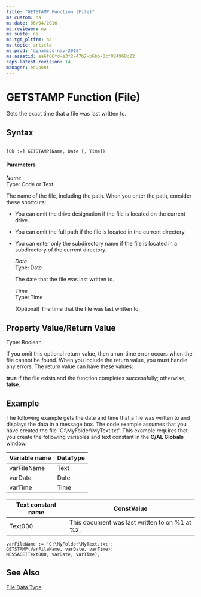 ```yaml
---
title: "GETSTAMP Function (File)"
ms.custom: na
ms.date: 06/04/2016
ms.reviewer: na
ms.suite: na
ms.tgt_pltfrm: na
ms.topic: article
ms.prod: "dynamics-nav-2018"
ms.assetid: ea6f66fd-e3f2-47b2-b6bb-0cf084968c22
caps.latest.revision: 14
manager: edupont
---
```

# GETSTAMP Function (File)
Gets the exact time that a file was last written to.  
  
## Syntax  
  
```  
  
[Ok :=] GETSTAMP(Name, Date [, Time])  
```  
  
#### Parameters  
 *Name*  
 Type: Code or Text  
  
 The name of the file, including the path. When you enter the path, consider these shortcuts:  
  
- You can omit the drive designation if the file is located on the current drive.  
  
- You can omit the full path if the file is located in the current directory.  
  
- You can enter only the subdirectory name if the file is located in a subdirectory of the current directory.  
  
  *Date*  
  Type: Date  
  
  The date that the file was last written to.  
  
  *Time*  
  Type: Time  
  
  \(Optional\) The time that the file was last written to.  
  
## Property Value/Return Value  
 Type: Boolean  
  
 If you omit this optional return value, then a run-time error occurs when the file cannot be found. When you include the return value, you must handle any errors. The return value can have these values:  
  
 **true** if the file exists and the function completes successfully; otherwise, **false**.  
  
## Example  
 The following example gets the date and time that a file was written to and displays the data in a message box. The code example assumes that you have created the file 'C:\\MyFolder\\MyText.txt'. This example requires that you create the following variables and text constant in the **C/AL Globals** window.  
  
|Variable name|DataType|  
|-------------------|--------------|  
|varFileName|Text|  
|varDate|Date|  
|varTime|Time|  
  
|Text constant name|ConstValue|  
|------------------------|----------------|  
|Text000|This document was last written to on %1 at %2.|  
  
```  
varFileName := 'C:\MyFolder\MyText.txt';  
GETSTAMP(VarFileName, varDate, varTime);  
MESSAGE(Text000, varDate, varTime);  
```  
  
## See Also  
 [File Data Type](File-Data-Type.md)